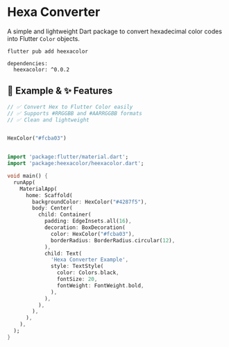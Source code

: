 
# Hexa Converter

A simple and lightweight Dart package to convert hexadecimal color codes into Flutter `Color` objects.

```
flutter pub add heexacolor

```

```
dependencies:
  heexacolor: ^0.0.2
```

## 🚀 Example & ✨ Features

```dart
// ✅ Convert Hex to Flutter Color easily
// ✅ Supports #RRGGBB and #AARRGGBB formats
// ✅ Clean and lightweight


HexColor("#fcba03")


import 'package:flutter/material.dart';
import 'package:heexacolor/heexacolor.dart';

void main() {
  runApp(
    MaterialApp(
      home: Scaffold(
        backgroundColor: HexColor("#4287f5"),
        body: Center(
          child: Container(
            padding: EdgeInsets.all(16),
            decoration: BoxDecoration(
              color: HexColor("#fcba03"),
              borderRadius: BorderRadius.circular(12),
            ),
            child: Text(
              'Hexa Converter Example',
              style: TextStyle(
                color: Colors.black,
                fontSize: 20,
                fontWeight: FontWeight.bold,
              ),
            ),
          ),
        ),
      ),
    ),
  );
}
``` 